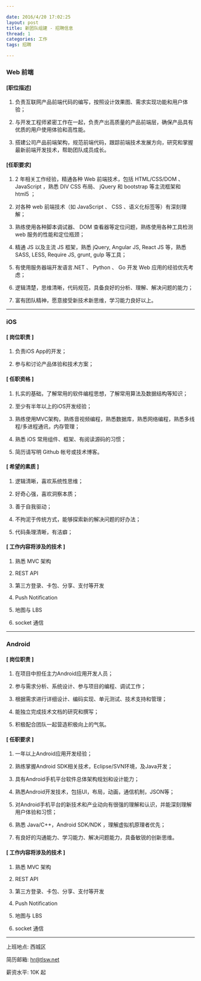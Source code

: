 ```yaml
---

date: 2016/4/20 17:02:25 
layout: post
title: 新团队组建 - 招聘信息
thread: 1
categories: 工作
tags: 招聘

---
```


### **Web 前端**

#### [职位描述] 

1. 负责互联网产品前端代码的编写，按照设计效果图、需求实现功能和用户体验； 

2. 与开发工程师紧密工作在一起，负责产出高质量的产品前端层，确保产品具有优质的用户使用体验和高性能。
 
3. 搭建公司产品前端架构，规范前端代码，跟踪前端技术发展方向，研究和掌握最新前端开发技术，帮助团队成员成长。 

#### [任职要求] 

1. 2 年相关工作经验，精通各种 Web 前端技术，包括 HTML/CSS/DOM 、 JavaScript ，熟悉 DIV CSS 布局、 jQuery 和 bootstrap 等主流框架和 html5 ； 

2. 对各种 web 前端技术（如 JavaScript 、 CSS 、语义化标签等）有深刻理解； 

3. 熟练使用各种脚本调试器、 DOM 查看器等定位问题，熟练使用各种工具检测 web 服务的性能和定位瓶颈； 

4. 精通 JS 以及主流 JS 框架，熟悉 jQuery, Angular JS, React JS 等，熟悉 SASS, LESS, Require JS, grunt, gulp 等工具； 

5. 有使用服务器端开发语言.NET 、 Python 、 Go 开发 Web 应用的经验优先考虑； 

6. 逻辑清楚，思维清晰，代码规范，具备良好的分析、理解、解决问题的能力； 

7. 富有团队精神，愿意接受新技术新思维，学习能力良好以上。 

***

### **iOS**

#### [ 岗位职责 ]

1. 负责iOS App的开发；

2. 参与和讨论产品体验和技术方案；

#### [ 任职资格 ]

1. 扎实的基础，了解常用的软件编程思想，了解常用算法及数据结构等知识；

2. 至少有半年以上的iOS开发经验；

3. 熟练使用MVC架构，熟练音视频编程，熟悉数据库，熟悉网络编程，熟悉多线程/多进程通讯，内存管理；

4. 熟悉 iOS 常用组件、框架、有阅读源码的习惯；

5. 简历请写明 Github 帐号或技术博客。

#### [ 希望的素质 ]

1. 逻辑清晰，喜欢系统性思维；

2. 好奇心强，喜欢洞察本质；

3. 善于自我驱动；

4. 不拘泥于传统方式，能够探索新的解决问题的好办法；

5. 代码条理清晰，有洁癖；

#### [ 工作内容将涉及的技术 ]

1. 熟悉 MVC 架构

2. REST API

3. 第三方登录、卡包、分享、支付等开发

4. Push Notification

5. 地图与 LBS

6. socket 通信

***

### **Android**

#### [ 岗位职责 ]

1. 在项目中担任主力Android应用开发人员；

2. 参与需求分析、系统设计、参与项目的编程、调试工作；

3. 根据需求进行详细设计、编码实现、单元测试、技术支持和管理；

4. 能独立完成技术文档的研究和撰写；

5. 积极配合团队一起营造积极向上的气氛。

#### [ 任职要求 ]

1. 一年以上Android应用开发经验；

2. 熟练掌握Android SDK相关技术，Eclipse/SVN环境，及Java开发；

3. 具有Android手机平台软件总体架构规划和设计能力；

4. 熟悉Android开发技术，包括UI，布局，动画，通信机制，JSON等；

5. 对Android手机平台的新技术和产业动向有很强的理解和认识，并能深刻理解用户体验和习惯；

6. 熟悉 Java/C++，Android SDK/NDK ，理解虚拟机原理者优先；

7. 有良好的沟通能力、学习能力、解决问题能力，具备敏锐的创新思维。

#### [ 工作内容将涉及的技术 ]

1. 熟悉 MVC 架构

2. REST API

3. 第三方登录、卡包、分享、支付等开发

4. Push Notification

5. 地图与 LBS

6. socket 通信

***

上班地点: 西城区

简历邮箱: hr@tlsw.net

薪资水平: 10K 起